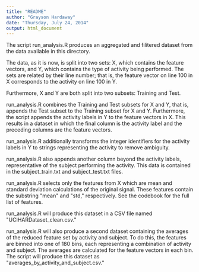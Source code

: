 ```yaml
---
title: "README"
author: "Grayson Hardaway"
date: "Thursday, July 24, 2014"
output: html_document
---
```


The script run_analysis.R produces an aggregated and filitered dataset from the data available in this directory.

The data, as it is now, is split into two sets:  X, which contains the feature vectors, and Y, which contains the type of activity being performed.  The sets are related by their line number; that is, the feature vector on line 100 in X corresponds to the activity on line 100 in Y.

Furthermore, X and Y are both split into two subsets:  Training and Test.

run_analysis.R combines the Training and Test subsets for X and Y, that is, appends the Test subset to the Training subset for X and Y.  Furthermore, the script appends the activity labels in Y to the feature vectors in X.  This results in a dataset in which the final column is the activity label and the preceding columns are the feature vectors.

run_analysis.R additionally transforms the integer identifiers for the activity labels in Y to strings representing the activity to remove ambiguity.

run_analysis.R also appends another column beyond the activity labels, representative of the subject performing the activity.  This data is contained in the subject_train.txt and subject_test.txt files.  

run_analysis.R selects only the features from X which are mean and standard deviation calculations of the original signal.  These features contain the substring "mean" and "std," respectively.  See the codebook for the full list of features.

run_analysis.R will produce this dataset in a CSV file named "UCIHARDataset_clean.csv."

run_analysis.R will also produce a second dataset containing the averages of the reduced feature set by activity and subject.  To do this, the features are binned into one of 180 bins, each representing a combination of activity and subject.  The averages are calculated for the feature vectors in each bin.  The script will produce this dataset as "averages_by_activity_and_subject.csv."